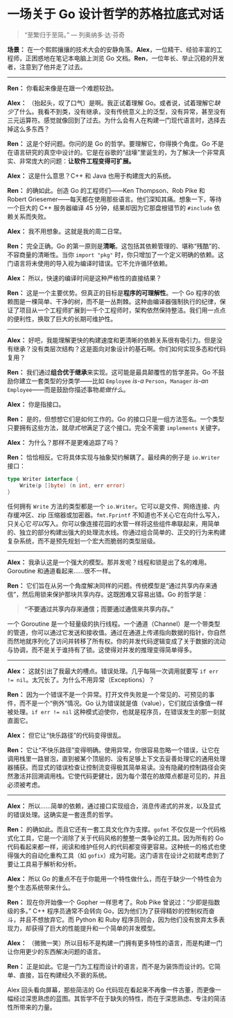 # 一场关于 Go 设计哲学的苏格拉底式对话

> “至繁归于至简。” — 列奥纳多·达·芬奇

**场景：** 在一个熙熙攘攘的技术大会的安静角落。**Alex**，一位精干、经验丰富的工程师，正困惑地在笔记本电脑上浏览 Go 文档。**Ren**，一位年长、举止沉稳的开发者，注意到了他并走了过去。

---

**Ren：** 你看起来像是在跟一个难题较劲。

**Alex：** （抬起头，叹了口气）是啊。我正试着理解 Go。或者说，试着理解它*缺少*了什么。我看不到类，没有继承，没有传统意义上的泛型，没有异常，甚至没有三元运算符。感觉就像回到了过去。为什么会有人在构建一门现代语言时，选择去掉这么多东西？

**Ren：** 这是个好问题。你问的是 Go 的哲学。要理解它，你得换个角度。Go 不是在语言研究的真空中设计的。它是在谷歌的“战壕”里诞生的，为了解决一个非常真实、非常庞大的问题：**让软件工程变得可扩展。**

**Alex：** 这是什么意思？C++ 和 Java 也用于构建庞大的系统。

**Ren：** 的确如此。创造 Go 的工程师们——Ken Thompson、Rob Pike 和 Robert Griesemer——每天都在使用那些语言。他们深知其痛。想象一下，等待一个巨大的 C++ 服务器编译 45 分钟，结果却因为它那盘根错节的 `#include` 依赖关系而失败。

**Alex：** 我不用想象。这就是我的周二日常。

**Ren：** 完全正确。Go 的第一原则是**清晰**。这包括其依赖管理的、堪称“残酷”的、不容商量的清晰性。当你 `import "pkg"` 时，你只增加了一个定义明确的依赖。这门语言将未使用的导入视为编译时错误。它不允许循环依赖。

**Alex：** 所以，快速的编译时间是这种严格性的直接结果？

**Ren：** 这是一个主要优势。但真正的目标是**程序的可理解性**。一个 Go 程序的依赖图是一棵简单、干净的树，而不是一丛荆棘。这种由编译器强制执行的纪律，保证了项目从一个工程师扩展到一千个工程师时，架构依然保持整洁。我们用一点点的便利性，换取了巨大的长期可维护性。

---

**Alex：** 好吧，我能理解更快的构建速度和更清晰的依赖关系很有吸引力。但是没有继承？没有类层次结构？这是面向对象设计的基石啊。你们如何实现多态和代码复用？

**Ren：** 我们通过**组合优于继承**来实现。这可能是最具颠覆性的哲学差异。Go 不鼓励你建立一套类型的分类学——比如 `Employee` *is-a* `Person`，`Manager` *is-an* `Employee`——而是鼓励你描述事物*能做什么*。

**Alex：** 你是指接口。

**Ren：** 是的，但想想它们是如何工作的。Go 的接口只是一组方法签名。一个类型只要拥有这些方法，就*隐式地*满足了这个接口。完全不需要 `implements` 关键字。

**Alex：** 为什么？那样不是更难追踪了吗？

**Ren：** 恰恰相反。它将具体实现与抽象契约解耦了。最经典的例子是 `io.Writer` 接口：

```go
type Writer interface {
    Write(p []byte) (n int, err error)
}
```

任何拥有 `Write` 方法的类型都是一个 `io.Writer`。它可以是文件、网络连接、内存缓冲区、zip 压缩器或加密器。`fmt.Fprintf` 不知道也不关心它在向什么写入，只关心它*可以*写入。你可以像连接花园的水管一样将这些组件串联起来，用简单的、独立的部分构建出强大的处理流水线。你通过组合简单的、正交的行为来构建复杂系统，而不是预先规划一个宏大而脆弱的类型层级。

---

**Alex：** 我承认这是一个强大的模型。那并发呢？线程和锁是出了名的难用。Goroutine 和通道看起来……很不一样。

**Ren：** 它们旨在从另一个角度解决同样的问题。传统模型是“通过共享内存来通信”，然后用锁来保护那块共享内存。这既困难又容易出错。Go 的哲学是：

> **“不要通过共享内存来通信；而要通过通信来共享内存。”**

一个 Goroutine 是一个轻量级的执行线程。一个通道（Channel）是一个带类型的管道，你可以通过它发送和接收值。通过在通道上传递指向数据的指针，你自然而然地就序列化了访问并转移了所有权。你的并发代码逻辑变成了关于数据的流动与协调，而不是关于谁持有了锁。这使得对并发的推理变得简单得多。

---

**Alex：** 这就引出了我最大的槽点。错误处理。几乎每隔一次调用就要写 `if err != nil`。太冗长了。为什么不用异常（Exceptions）？

**Ren：** 因为一个错误不是一个异常。打开文件失败是一个常见的、可预见的事件，而不是一个“例外”情况。Go 认为错误就是值（value），它们就应该像值一样被处理。`if err != nil` 这种模式迫使你，也就是程序员，在错误发生的那一刻就直面它。

**Alex：** 但它让“快乐路径”的代码变得很乱。

**Ren：** 它让“不快乐路径”变得明确。使用异常，你很容易忽略一个错误，让它在调用栈里一路冒泡，直到被某个顶层的、没有足够上下文去妥善处理它的通用处理器捕获。而显式的错误检查让控制流变得极其简单易读。没有隐藏的控制路径会突然激活并回溯调用栈。它使代码更健壮，因为每个潜在的故障点都是可见的，并且必须被考虑。

---

**Alex：** 所以……简单的依赖，通过接口实现组合，消息传递式的并发，以及显式的错误处理。这确实是一套连贯的哲学。

**Ren：** 的确如此。而且它还有一套工具文化作为支撑。`gofmt` 不仅仅是一个代码格式化工具，它是一个消除了关于代码风格的整整一类争论的工具。因为所有的 Go 代码看起来都一样，阅读和维护任何人的代码都变得更容易。这种统一的格式也使得强大的自动化重构工具（如 `gofix`）成为可能。这门语言在设计之初就考虑到了要让工具易于解析和分析。

**Alex：** 所以 Go 的重点不在于你能用一个特性做什么，而在于缺少一个特性会为整个生态系统带来什么。

**Ren：** 现在你开始像一个 Gopher 一样思考了。Rob Pike 曾说过：“少即是指数级的多。” C++ 程序员通常不会转向 Go，因为他们为了获得精妙的控制权而奋斗，并且不想放弃它。而 Python 和 Ruby 程序员则会，因为他们没有放弃太多表现力，却获得了巨大的性能提升和一个简单的并发模型。

**Alex：** （微微一笑）所以目标不是构建一门拥有更多特性的语言，而是构建一门让你用更少的东西解决问题的语言。

**Ren：** 正是如此。它是一门为工程而设计的语言，而不是为装饰而设计的。它简单、直接，旨在构建经久不衰的系统。

Alex 回头看向屏幕，那些简洁的 Go 代码现在看起来不再像一件古董，而更像一幅经过深思熟虑的蓝图。其哲学不在于缺失的特性，而在于深思熟虑、专注的简洁性所带来的力量。
